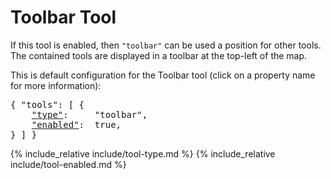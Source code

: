 # Toolbar Tool

If this tool is enabled, then `"toolbar"` can be used a position for other tools.
The contained tools are displayed in a toolbar at the top-left of the map.

This is default configuration for the Toolbar tool (click on a property name for more information):
<pre>
{ "tools": [ {
    <a href="#type-property"        >"type"</a>:     "toolbar",
    <a href="#enabled-property"     >"enabled"</a>:  true,
} ] }
</pre>

{% include_relative include/tool-type.md %}
{% include_relative include/tool-enabled.md %}

